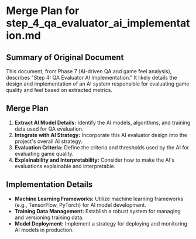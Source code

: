 # Merge Plan for step_4_qa_evaluator_ai_implementation.md

## Summary of Original Document
This document, from Phase 7 (AI-driven QA and game feel analysis), describes "Step 4: QA Evaluator AI Implementation." It likely details the design and implementation of an AI system responsible for evaluating game quality and feel based on extracted metrics.

## Merge Plan
1.  **Extract AI Model Details:** Identify the AI models, algorithms, and training data used for QA evaluation.
2.  **Integrate with AI Strategy:** Incorporate this AI evaluator design into the project's overall AI strategy.
3.  **Evaluation Criteria:** Define the criteria and thresholds used by the AI for evaluating game quality.
4.  **Explainability and Interpretability:** Consider how to make the AI's evaluations explainable and interpretable.

## Implementation Details
-   **Machine Learning Frameworks:** Utilize machine learning frameworks (e.g., TensorFlow, PyTorch) for AI model development.
-   **Training Data Management:** Establish a robust system for managing and versioning training data.
-   **Model Deployment:** Implement a strategy for deploying and monitoring AI models in production.
